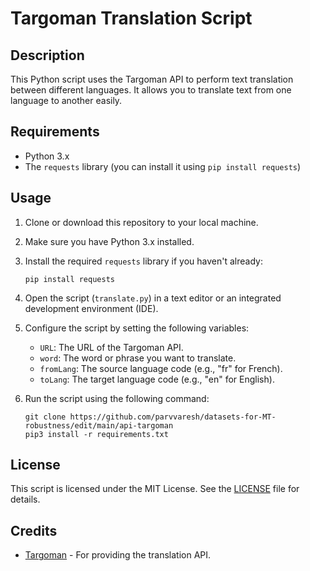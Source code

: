 # Targoman Translation Script

## Description
This Python script uses the Targoman API to perform text translation between different languages. It allows you to translate text from one language to another easily.

## Requirements
- Python 3.x
- The `requests` library (you can install it using `pip install requests`)

## Usage
1. Clone or download this repository to your local machine.

2. Make sure you have Python 3.x installed.

3. Install the required `requests` library if you haven't already:
   ```shell
   pip install requests
   ```

4. Open the script (`translate.py`) in a text editor or an integrated development environment (IDE).

5. Configure the script by setting the following variables:
   - `URL`: The URL of the Targoman API.
   - `word`: The word or phrase you want to translate.
   - `fromLang`: The source language code (e.g., "fr" for French).
   - `toLang`: The target language code (e.g., "en" for English).

6. Run the script using the following command:
   ```shell
   git clone https://github.com/parvvaresh/datasets-for-MT-robustness/edit/main/api-targoman
   pip3 install -r requirements.txt
   ```


## License
This script is licensed under the MIT License. See the [LICENSE](LICENSE) file for details.

## Credits
- [Targoman](https://targoman.ir/) - For providing the translation API.

